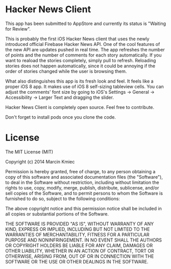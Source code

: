 Hacker News Client 
===========

This app has been submitted to AppStore and currently its status is "Waiting for Review".

This is probably the first iOS Hacker News client that uses the newly introduced official Firebase Hacker News API. One of the cool features of the new API are updates pushed in real time. The app refreshes the number of points and the number of comments for each story automatically. If you want to reaload the stories completely, simply pull to refresh. Reloading stories does not happen automatically, since it could be annoying if the order of stories changed while the user is browsing them. 

What also distinguishes this app is its fresh look and feel. It feels like a proper iOS 8 app. It makes use of iOS 8 self-sizing tableview cells. You can adjust the comments' font size by going to iOS's Settings -> General -> Accessibility -> Larger Text and dragging the slider. 

Hacker News Client is completely open source. Feel free to contribute. 

Don't forget to install pods once you clone the code. 

License
===========

The MIT License (MIT)

Copyright (c) 2014 Marcin Kmiec

Permission is hereby granted, free of charge, to any person obtaining a copy
of this software and associated documentation files (the "Software"), to deal
in the Software without restriction, including without limitation the rights
to use, copy, modify, merge, publish, distribute, sublicense, and/or sell
copies of the Software, and to permit persons to whom the Software is
furnished to do so, subject to the following conditions:

The above copyright notice and this permission notice shall be included in all
copies or substantial portions of the Software.

THE SOFTWARE IS PROVIDED "AS IS", WITHOUT WARRANTY OF ANY KIND, EXPRESS OR
IMPLIED, INCLUDING BUT NOT LIMITED TO THE WARRANTIES OF MERCHANTABILITY,
FITNESS FOR A PARTICULAR PURPOSE AND NONINFRINGEMENT. IN NO EVENT SHALL THE
AUTHORS OR COPYRIGHT HOLDERS BE LIABLE FOR ANY CLAIM, DAMAGES OR OTHER
LIABILITY, WHETHER IN AN ACTION OF CONTRACT, TORT OR OTHERWISE, ARISING FROM,
OUT OF OR IN CONNECTION WITH THE SOFTWARE OR THE USE OR OTHER DEALINGS IN THE
SOFTWARE.
